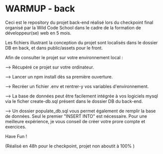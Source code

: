 # WARMUP - back

Ceci est le repository du projet back-end réalisé lors du checkpoint final organisé par la Wild Code School dans le cadre de la formation de développeur(se) web en 5 mois. 

Les fichiers illustrant la conception du projet sont localisés dans le dossier DB en back, et dans public/assets pour le front.

Afin de consulter le projet sur votre environnement local :

--> Récupéré ce projet sur votre ordinateur.

--> Lancer un npm install dès sa première ouverture.

--> Recréer un fichier .env et rentrer-y vos variables d'environnement.

--> La base de données peut être facilement intégrée à vos logiciels mysql via le ficher create-db.sql présent dans le dossier DB du back-end.

--> Un dossier populate_db.sql vous permet également de remplir la base de données. Seul le premier "INSERT INTO" est nécessaire. Pour une meilleure expérience, je vous conseil de créer votre prore compte et exercices.

Have Fun !

(Réalisé en 48h pour le checkpoint, projet non aboutit à 100% )
